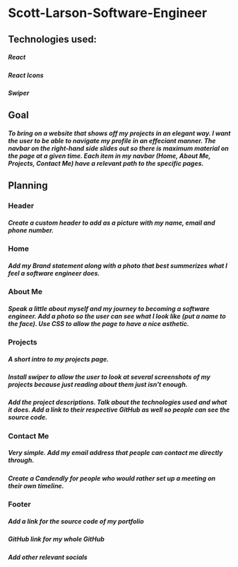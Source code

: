 # Scott-Larson-Software-Engineer
## Technologies used:
##### React
##### React Icons
##### Swiper
## Goal
##### To bring on a website that shows off my projects in an elegant way. I want the user to be able to navigate my profile in an effeciant manner. The navbar on the right-hand side slides out so there is maximum material on the page at a given time. Each item in my navbar (Home, About Me, Projects, Contact Me) have a relevant path to the specific pages. 
## Planning
### Header
##### Create a custom header to add as a picture with my name, email and phone number.
### Home
##### Add my Brand statement along  with a photo that best summerizes what I feel a software engineer does.
### About Me
##### Speak a little about myself and my journey to becoming a software engineer. Add a photo so the user can see what I look like (put a name to the face). Use CSS to allow the page to have a nice asthetic.
### Projects
##### A short intro to my projects page.
##### Install swiper to allow the user to look at several screenshots of my projects because just reading about them just isn't enough.
##### Add the project descriptions. Talk about the technologies used and what it does. Add a link to their respective GitHub as well so people can see the source code.
### Contact Me
##### Very simple. Add my email address that people can contact me directly through. 
##### Create a Candendly for people who would rather set up a meeting on their own timeline.
### Footer
##### Add a link for the source code of my portfolio
##### GitHub link for my whole GitHub
##### Add other relevant socials 